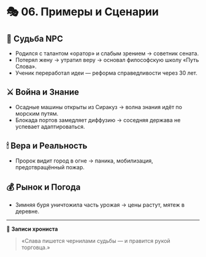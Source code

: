 # 🎭 06. Примеры и Сценарии

## 👤 Судьба NPC
- Родился с талантом «оратор» и слабым зрением → советник сената.  
- Потерял жену → утратил веру → основал философскую школу «Путь Слова».  
- Ученик переработал идеи — реформа справедливости через 30 лет.

## ⚔️ Война и Знание
- Осадные машины открыты из Сиракуз → волна знания идёт по морским путям.  
- Блокада портов замедляет диффузию → соседняя держава не успевает адаптироваться.

## 🕯 Вера и Реальность
- Пророк видит город в огне → паника, мобилизация, предотвращённый пожар.

## 💰 Рынок и Погода
- Зимняя буря уничтожила часть урожая → цены растут, мятеж в деревне.

---
📜 **Записи хрониста**  
> «Слава пишется чернилами судьбы — и правится рукой торговца.»
